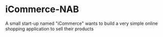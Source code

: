 # iCommerce-NAB
A small start-up named "iCommerce" wants to build a very simple online shopping application to sell their products
